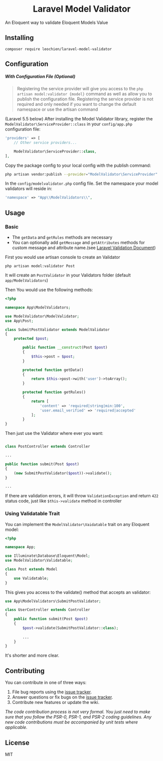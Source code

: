 <h1 align="center"> Laravel Model Validator </h1>

An Eloquent way to validate Eloquent Models Value

## Installing

```shell
composer require leochien/laravel-model-validator
```

## Configuration

##### With Configuration File (Optional)

> Registering the service provider will give you access to the `php artisan model:validator {model}` command as well as allow you to publish the configuration file.  Registering the service provider is not required and only needed if you want to change the default namespace or use the artisan command

(Laravel 5.5 below) After installing the Model Validator library, register the `ModelValidator\ServiceProvider::class` in your `config/app.php` configuration file:

```php
'providers' => [
    // Other service providers...

    ModelValidator\ServiceProvider::class,
],
```

Copy the package config to your local config with the publish command:

```bash
php artisan vendor:publish --provider="ModelValidator\ServiceProvider"
```

In the `config/modelvalidator.php` config file.  Set the namespace your model validators will reside in:

```php
'namespace' => "App\\ModelValidators\\",
```

## Usage

### Basic

- The `getData` and `getRules` methods are necessary
- You can optionally add `getMessage` and `getAttributes` methods for custom message and attribute name.(see [Laravel Validation Document](https://laravel.com/docs/5.1/validation))

First you would use artisan console to create an Validator

```shell
php artisan model:validator Post
```

It will create an `PostValidator` in your Validators folder (default `app/ModelValidators`)

Then You would use the following methods:

```php
<?php

namespace App\ModelValidators;

use ModelValidator\ModelValidator;
use App\Post;

class SubmitPostValidator extends ModelValidator
{
    protected $post;

        public function __construct(Post $post)
        {
            $this->post = $post;
        }

        protected function getData()
        {
            return $this->post->with('user')->toArray();
        }

        protected function getRules()
        {
            return [
                'content' => 'required|string|min:100',
                'user.email_verified' => 'required|accepted'
            ];
        }
}
```

Then just use the Validator where ever you want:

```php

class PostController extends Controller

...

public function submit(Post $post)
{
    (new SubmitPostValidator($post))->validate();
}

...

```

If there are validation errors, it will throw `ValidationException` and return `422` status code, just like `$this->validate` method in controller

### Using Validatable Trait

You can implement the `ModelValidator\Vaidatable` trait on any Eloquent model:

```php
<?php

namespace App;

use Illuminate\Database\Eloquent\Model;
use ModelValidator\Validatable;

class Post extends Model
{
    use Validatable;
}
```

This gives you access to the validate() method that accepts an validator:

```php
use App\ModelValidators\SubmitPostValidator;

class UserController extends Controller
{
    public function submit(Post $post)
    {
        $post->validate(SubmitPostValidator::class);
        
        ...
    }
}
```
 
It's shorter and more clear.

## Contributing

You can contribute in one of three ways:

1. File bug reports using the [issue tracker](https://github.com/leochien/laravel-model-validator/issues).
2. Answer questions or fix bugs on the [issue tracker](https://github.com/leochien/laravel-model-validator/issues).
3. Contribute new features or update the wiki.

_The code contribution process is not very formal. You just need to make sure that you follow the PSR-0, PSR-1, and PSR-2 coding guidelines. Any new code contributions must be accompanied by unit tests where applicable._

## License

MIT